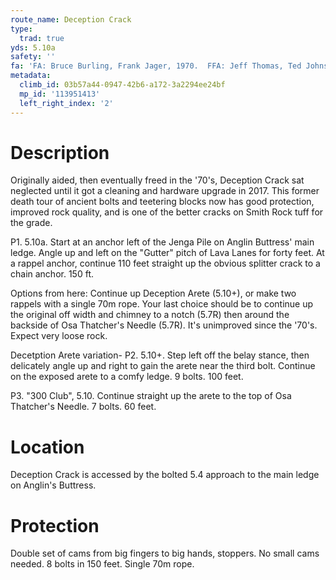 ```yaml
---
route_name: Deception Crack
type:
  trad: true
yds: 5.10a
safety: ''
fa: 'FA: Bruce Burling, Frank Jager, 1970.  FFA: Jeff Thomas, Ted Johnson, 1977'
metadata:
  climb_id: 03b57a44-0947-42b6-a172-3a2294ee24bf
  mp_id: '113951413'
  left_right_index: '2'
---
```

# Description
Originally aided, then eventually freed in the '70's, Deception Crack sat neglected until it got a cleaning and hardware upgrade in 2017. This former death tour of ancient bolts and teetering blocks now has good protection, improved rock quality, and is one of the better cracks on Smith Rock tuff for the grade.

P1. 5.10a. Start at an anchor left of the Jenga Pile on Anglin Buttress' main ledge. Angle up and left on the "Gutter" pitch of Lava Lanes for forty feet. At a rappel anchor, continue 110 feet straight up the obvious splitter crack to a chain anchor. 150 ft.

Options from here: Continue up Deception Arete (5.10+), or make two rappels with a single 70m rope. Your last choice should be to continue up the original off width and chimney to a notch (5.7R) then around the backside of Osa Thatcher's Needle (5.7R). It's unimproved since the '70's. Expect very loose rock.

Decetption Arete variation- P2. 5.10+. Step left off the belay stance, then delicately angle up and right to gain the arete near the third bolt. Continue on the exposed arete to a comfy ledge. 9 bolts. 100 feet.

P3. "300 Club", 5.10. Continue straight up the arete to the top of Osa Thatcher's Needle. 7 bolts. 60 feet.

# Location
Deception Crack is accessed by the bolted 5.4 approach to the main ledge on Anglin's Buttress.

# Protection
Double set of cams from big fingers to big hands, stoppers.  No small cams needed. 8 bolts in 150 feet. Single 70m rope.
